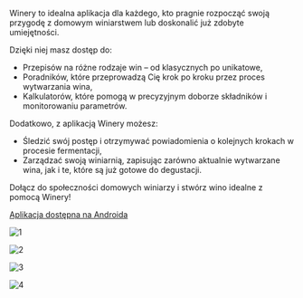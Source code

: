 Winery to idealna aplikacja dla każdego, kto pragnie rozpocząć swoją przygodę z domowym winiarstwem lub doskonalić już zdobyte umiejętności. 

Dzięki niej masz dostęp do:
- Przepisów na różne rodzaje win – od klasycznych po unikatowe,
- Poradników, które przeprowadzą Cię krok po kroku przez proces wytwarzania wina,
- Kalkulatorów, które pomogą w precyzyjnym doborze składników i monitorowaniu parametrów.

Dodatkowo, z aplikacją Winery możesz:
- Śledzić swój postęp i otrzymywać powiadomienia o kolejnych krokach w procesie fermentacji,
- Zarządzać swoją winiarnią, zapisując zarówno aktualnie wytwarzane wina, jak i te, które są już gotowe do degustacji.

Dołącz do społeczności domowych winiarzy i stwórz wino idealne z pomocą Winery!

[Aplikacja dostępna na Androida](https://play.google.com/store/apps/details?id=com.bekarn.winery) 

![1](https://github.com/user-attachments/assets/ce4f0f86-25d9-4754-a62a-e4e3dd1715d3)

![2](https://github.com/user-attachments/assets/8f12097a-6872-4b44-941a-d66b133f07b9)

![3](https://github.com/user-attachments/assets/3aa78877-fe6a-4282-8ac3-6dc1740e75c7)

![4](https://github.com/user-attachments/assets/aee48f8d-d622-40f8-87b9-88db2a72f01c)
